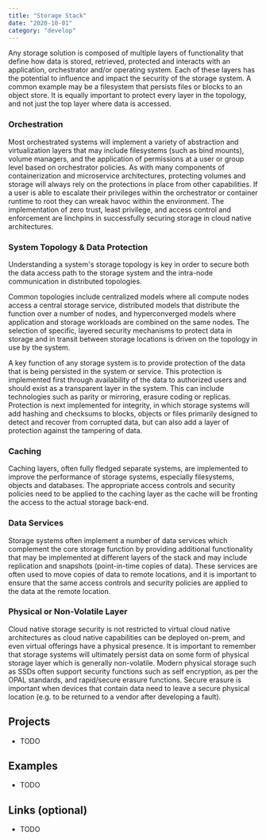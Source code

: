 ```yaml
---
title: "Storage Stack"
date: "2020-10-01"
category: "develop"
---
```


Any storage solution is composed of multiple layers of functionality that define how data is stored, retrieved, protected and interacts with an application, orchestrator and/or operating system. Each of these layers has the potential to influence and impact the security of the storage system. A common example may be a filesystem that persists files or blocks to an object store. It is equally important to protect every layer in the topology, and not just the top layer where data is accessed.


### Orchestration
Most orchestrated systems will implement a variety of abstraction and virtualization layers that may include filesystems (such as bind mounts), volume managers, and the application of permissions at a user or group level based on orchestrator policies. As with many components of containerization and microservice architectures, protecting volumes and storage will always rely on the protections in place from other capabilities. If a user is able to escalate their privileges within the orchestrator or container runtime to root they can wreak havoc within the environment. The implementation of zero trust, least privilege, and access control and enforcement are linchpins in successfully securing storage in cloud native architectures.

### System Topology & Data Protection
Understanding a system's storage topology is key in order to secure both the data access path to the storage system and the intra-node communication in distributed topologies.

Common topologies include centralized models where all compute nodes access a central storage service, distributed models that distribute the function over a number of nodes, and hyperconverged models where application and storage workloads are combined on the same nodes. The selection of specific, layered security mechanisms to protect data in storage and in transit between storage locations is driven on the topology in use by the system.

A key function of any storage system is to provide protection of the data that is being persisted in the system or service. This protection is implemented first through availability of the data to authorized users and should exist as a transparent layer in the system. This can include technologies such as parity or mirroring, erasure coding or replicas. Protection is next implemented for integrity, in which storage systems will add hashing and checksums to blocks, objects or files primarily designed to detect and recover from corrupted data, but can also add a layer of protection against the tampering of data.

### Caching
Caching layers, often fully fledged separate systems, are implemented to improve the performance of storage systems, especially filesystems, objects and databases. The appropriate access controls and security policies need to be applied to the caching layer as the cache will be fronting the access to the actual storage back-end.

### Data Services
Storage systems often implement a number of data services which complement the core storage function by providing additional functionality that may be implemented at different layers of the stack and may include replication and snapshots (point-in-time copies of data). These services are often used to move copies of data to remote locations, and it is important to ensure that the same access controls and security policies are applied to the data at the remote location.

### Physical or Non-Volatile Layer
Cloud native storage security is not restricted to virtual cloud native architectures as cloud native capabilities can be deployed on-prem, and even virtual offerings have a physical presence. It is important to remember that storage systems will ultimately persist data on some form of physical storage layer which is generally non-volatile. Modern physical storage such as SSDs often support security functions such as self encryption, as per the OPAL standards, and rapid/secure erasure functions. Secure erasure is important when devices that contain data need to leave a secure physical location (e.g. to be returned to a vendor after developing a fault).

## Projects
- TODO

## Examples
- TODO

## Links (optional)
- TODO
